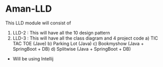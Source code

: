 # Aman-LLD
This LLD module will consist of
  1) LLD-2 : This will have all the 10 design pattern
  2) LLD-3 : This will have all the class diagram and 4 project code
     a) TIC TAC TOE (Jave)
     b) Parking Lot (Java)
     c) Bookmyshow (Java + SpringBoot + DB)
     d) Splitwise (Java + SpringBoot + DB)

- Will be using Intellij
